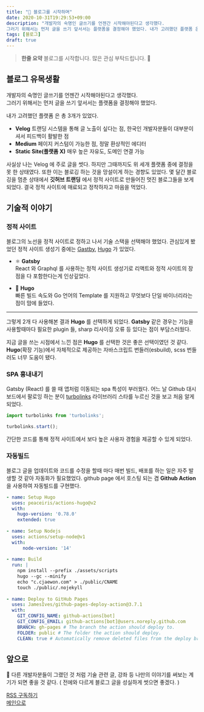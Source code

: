 ```yaml
---
title: "🌟 블로그를 시작하며"
date: 2020-10-31T19:29:53+09:00
description: "개발자의 숙명인 글쓰기를 언젠간 시작해야된다고 생각했다.  
그러기 위해서는 먼저 글을 쓰기 앞서서는 플랫폼을 결정해야 했었다. 내가 고려했던 플랫폼 은 총 3개가 있었다. Velog : 트랜딩 시스템을 통해 글 노출이 싶다는 점, 한국인 개발자분들이 대부분이셔서 피드백이 활발한 점"
tags: [블로그]
draft: true
---
```


> **한줄 요약** 블로그를 시작합니다. 많은 관심 부탁드립니다. 🙇

## 블로그 유목생활
개발자의 숙명인 글쓰기를 언젠간 시작해야된다고 생각했다.  
그러기 위해서는 먼저 글을 쓰기 앞서서는 플랫폼을 결정해야 했었다.

내가 고려했던 플랫폼 은 총 3개가 있었다.

- **Velog** 트랜딩 시스템을 통해 글 노출이 싶다는 점, 한국인 개발자분들이 대부분이셔서 피드백이 활발한 점
- **Medium** 페이지 커스텀이 가능한 점, 정말 환상적인 에디터
- **Static Site(플랫폼 X)** 매우 높은 자유도, 도메인 연결 가능 

사실상 나는 Velog 에 주로 글을 썻다. 하지만 그때까지도 위 세개 플랫폼 중에 결정을 못 한 상태였다.
또한 이는 블로깅 하는 것을 망설이게 하는 경향도 있었다. 몇 달간 블로깅을 멈춘 상태에서 **깃허브 트랜딩** 에서 정적 사이트로 만들어진 멋진 블로그들을 보게되었다.
결국 정적 사이트에 매료되고 정착하자고 마음을 먹었다.

## 기술적 이야기
### 정적 사이트
블로그의 노선을 정적 사이트로 정하고 나서 기술 스택을 선택해야 했었다. 관심있게 봤었던 정적 사이트 생성기 중에는 [Gastby](https://www.gatsbyjs.com/), [Hugo](https://gohugo.io/) 가 있었다.

- ⚛️ **Gatsby**  
React 와 Graphql 를 사용하는 정적 사이트 생성기로 리액트와 정적 사이트의 장점을 다 포함한다는게 인상깊었다.

- 🚀 **Hugo**  
빠른 빌드 속도와 Go 언어의 Template 를 지원하고 무엇보다 단일 바이너리라는 점이 맘에 들었다.

---

그렇게 2개 다 사용해본 결과 **Hugo** 를 선택하게 되었다. **Gatsby** 같은 경우는 기능을 사용할때마다 필요한 plugin 들, sharp 리사이징 오류 등 있다는 점이 부담스러웠다.

지금 글을 쓰는 시점에서 느낀 점은 **Hugo** 를 선택한 것은 좋은 선택이였던 것 같다.
 **Hugo**(확장 기능)에서 자체적으로 제공하는 자바스크립트 번들러(esbuild), scss 번들러도 너무 도움이 됐다.

### SPA 흉내내기
Gatsby (React) 를 쓸 때 앱처럼 이동되는 spa 특성이 부러웠다. 어느 날 Github 대시보드에서 팔로잉 하는 분이 [turbolinks](https://github.com/turbolinks/turbolinks) 라이브러리 스타를 누르신 것을 보고 처음 알게되었다.
```js
import turbolinks from 'turbolinks';

turbolinks.start();
```
간단한 코드를 통해 정적 사이트에서 보다 높은 사용자 경험을 제공할 수 있게 되었다.

### 자동빌드
블로그 글을 업데이트와 코드를 수정을 할때 마다 매번 빌드, 배포를 하는 일은 자주 발생할 것 같아 자동화가 필요했었다.
github page 에서 호스팅 되는 겸 **Github Action** 을 사용하여 자동빌드를 구현했다.

```yml
- name: Setup Hugo
  uses: peaceiris/actions-hugo@v2
  with:
    hugo-version: '0.78.0'
    extended: true
      
- name: Setup Nodejs
  uses: actions/setup-node@v1
  with:
      node-version: '14'
      
- name: Build
  run: |
    npm install --prefix ./assets/scripts
    hugo --gc --minify
    echo "c.cjaewon.com" > ./public/CNAME
    touch ./public/.nojekyll
    
- name: Deploy to GitHub Pages
  uses: JamesIves/github-pages-deploy-action@3.7.1
  with: 
    GIT_CONFIG_NAME: github-actions[bot]
    GIT_CONFIG_EMAIL: github-actions[bot]@users.noreply.github.com
    BRANCH: gh-pages # The branch the action should deploy to.
    FOLDER: public # The folder the action should deploy.
    CLEAN: true # Automatically remove deleted files from the deploy branch
```

## 앞으로
🙏 다른 개발자분들이 그랬던 것 처럼 기술 관련 글, 강좌 등 나만의 이야기를 써보는 계기가 되면 좋을 것 같다.
( 전에와 다르게 블로그 글을 성실하게 썻으면 좋겠다. )

[RSS 구독하기](/index.xml)  
[메인으로](/)